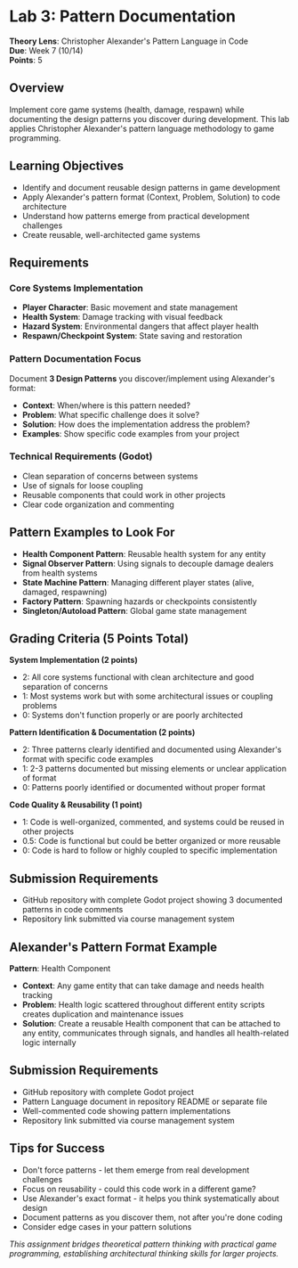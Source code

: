 # Lab 3: Pattern Documentation
**Theory Lens**: Christopher Alexander's Pattern Language in Code  
**Due**: Week 7 (10/14)  
**Points**: 5

## Overview
Implement core game systems (health, damage, respawn) while documenting the design patterns you discover during development. This lab applies Christopher Alexander's pattern language methodology to game programming.

## Learning Objectives
- Identify and document reusable design patterns in game development
- Apply Alexander's pattern format (Context, Problem, Solution) to code architecture
- Understand how patterns emerge from practical development challenges
- Create reusable, well-architected game systems

## Requirements

### Core Systems Implementation  
- **Player Character**: Basic movement and state management
- **Health System**: Damage tracking with visual feedback
- **Hazard System**: Environmental dangers that affect player health
- **Respawn/Checkpoint System**: State saving and restoration

### Pattern Documentation Focus
Document **3 Design Patterns** you discover/implement using Alexander's format:
- **Context**: When/where is this pattern needed?
- **Problem**: What specific challenge does it solve?
- **Solution**: How does the implementation address the problem?
- **Examples**: Show specific code examples from your project

### Technical Requirements (Godot)
- Clean separation of concerns between systems
- Use of signals for loose coupling  
- Reusable components that could work in other projects
- Clear code organization and commenting

## Pattern Examples to Look For
- **Health Component Pattern**: Reusable health system for any entity
- **Signal Observer Pattern**: Using signals to decouple damage dealers from health systems
- **State Machine Pattern**: Managing different player states (alive, damaged, respawning)
- **Factory Pattern**: Spawning hazards or checkpoints consistently  
- **Singleton/Autoload Pattern**: Global game state management

## Grading Criteria (5 Points Total)

**System Implementation (2 points)**
- 2: All core systems functional with clean architecture and good separation of concerns
- 1: Most systems work but with some architectural issues or coupling problems
- 0: Systems don't function properly or are poorly architected

**Pattern Identification & Documentation (2 points)**
- 2: Three patterns clearly identified and documented using Alexander's format with specific code examples
- 1: 2-3 patterns documented but missing elements or unclear application of format
- 0: Patterns poorly identified or documented without proper format

**Code Quality & Reusability (1 point)**
- 1: Code is well-organized, commented, and systems could be reused in other projects
- 0.5: Code is functional but could be better organized or more reusable
- 0: Code is hard to follow or highly coupled to specific implementation

## Submission Requirements
- GitHub repository with complete Godot project showing 3 documented patterns in code comments
- Repository link submitted via course management system

## Alexander's Pattern Format Example
**Pattern**: Health Component
- **Context**: Any game entity that can take damage and needs health tracking
- **Problem**: Health logic scattered throughout different entity scripts creates duplication and maintenance issues
- **Solution**: Create a reusable Health component that can be attached to any entity, communicates through signals, and handles all health-related logic internally

## Submission Requirements  
- GitHub repository with complete Godot project
- Pattern Language document in repository README or separate file
- Well-commented code showing pattern implementations
- Repository link submitted via course management system

## Tips for Success
- Don't force patterns - let them emerge from real development challenges
- Focus on reusability - could this code work in a different game?
- Use Alexander's exact format - it helps you think systematically about design
- Document patterns as you discover them, not after you're done coding
- Consider edge cases in your pattern solutions

*This assignment bridges theoretical pattern thinking with practical game programming, establishing architectural thinking skills for larger projects.*